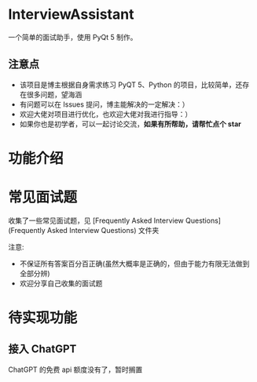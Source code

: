 # InterviewAssistant

一个简单的面试助手，使用 PyQt 5 制作。

## 注意点

- 该项目是博主根据自身需求练习 PyQT 5、Python 的项目，比较简单，还存在很多问题，望海涵
- 有问题可以在 Issues 提问，博主能解决的一定解决：）
- 欢迎大佬对项目进行优化，也欢迎大佬对我进行指导：）
- 如果你也是初学者，可以一起讨论交流，**如果有所帮助，请帮忙点个 star**


# 功能介绍






# 常见面试题

收集了一些常见面试题，见 [Frequently Asked Interview Questions](Frequently Asked Interview Questions) 文件夹

注意:

- 不保证所有答案百分百正确(虽然大概率是正确的，但由于能力有限无法做到全部分辨)
- 欢迎分享自己收集的面试题


# 待实现功能

## 接入 ChatGPT

ChatGPT 的免费 api 额度没有了，暂时搁置





